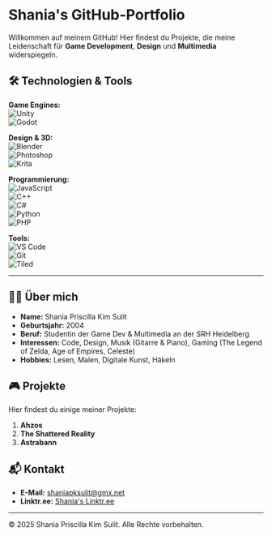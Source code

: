 # Shania's GitHub-Portfolio

Willkommen auf meinem GitHub! Hier findest du Projekte, die meine Leidenschaft für **Game Development**, **Design** und **Multimedia** widerspiegeln.

## 🛠️ **Technologien & Tools**

**Game Engines:**  
![Unity](https://img.shields.io/badge/Engine-Unity-black?logo=unity&logoColor=white)  
![Godot](https://img.shields.io/badge/Engine-Godot-blue?logo=godot-engine&logoColor=white)

**Design & 3D:**  
![Blender](https://img.shields.io/badge/3D-Blender-orange?logo=blender&logoColor=white)  
![Photoshop](https://img.shields.io/badge/Design-Photoshop-blue?logo=adobe-photoshop&logoColor=white)  
![Krita](https://img.shields.io/badge/Design-Krita-green?logo=krita&logoColor=white)  

**Programmierung:**  
![JavaScript](https://img.shields.io/badge/Programming-JavaScript-yellow?logo=javascript&logoColor=white)  
![C++](https://img.shields.io/badge/Programming-C++-blue?logo=cplusplus&logoColor=white)  
![C#](https://img.shields.io/badge/Programming-C%23-blue?logo=csharp&logoColor=white)  
![Python](https://img.shields.io/badge/Programming-Python-blue?logo=python&logoColor=white)  
![PHP](https://img.shields.io/badge/Programming-PHP-blue?logo=php&logoColor=white)  

**Tools:**  
![VS Code](https://img.shields.io/badge/Editor-VS%20Code-blue?logo=visual-studio-code&logoColor=white)  
![Git](https://img.shields.io/badge/Version%20Control-Git-orange?logo=git&logoColor=white)  
![Tiled](https://img.shields.io/badge/Tool-Tiled-blue?logo=tiled&logoColor=white)

---

## 👩‍💻 **Über mich**

- **Name:** Shania Priscilla Kim Sulit  
- **Geburtsjahr:** 2004  
- **Beruf:** Studentin der Game Dev & Multimedia an der SRH Heidelberg  
- **Interessen:** Code, Design, Musik (Gitarre & Piano), Gaming (The Legend of Zelda, Age of Empires, Celeste)  
- **Hobbies:** Lesen, Malen, Digitale Kunst, Häkeln  

## 🎮 **Projekte**

Hier findest du einige meiner Projekte:

1. **Ahzos** 
2. **The Shattered Reality**
3. **Astrabann**

## 📬 **Kontakt**

- **E-Mail:** [shaniapksulit@gmx.net](mailto:shaniapksulit@gmx.net)  
- **Linktr.ee:** [Shania's Linktr.ee](https://linktr.ee/shaniaskaka)  

---

© 2025 Shania Priscilla Kim Sulit. Alle Rechte vorbehalten.
